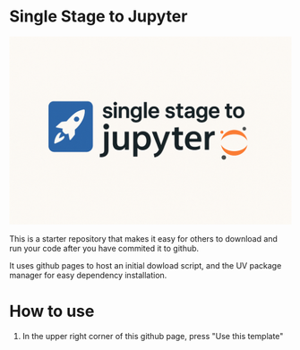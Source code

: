 # Single Stage to Jupyter

![single-stage](./dl-util/single-stage.png)

This is a starter repository that makes it easy for others to download and run your code after you have commited it to github.

It uses github pages to host an initial dowload script, and the UV package manager for easy dependency installation.

# How to use

1. In the upper right corner of this github page, press "Use this template"
